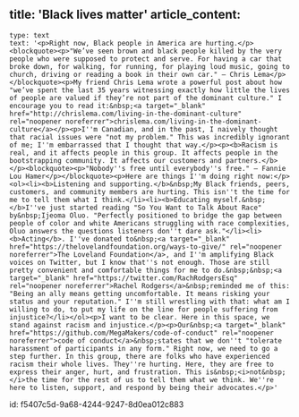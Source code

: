 title: 'Black lives matter'
article_content:
  -
    type: text
    text: '<p>Right now, Black people in America are hurting.</p><blockquote><p>"We’ve seen brown and black people killed by the very people who were supposed to protect and serve. For having a car that broke down, for walking, for running, for playing loud music, going to church, driving or reading a book in their own car." – Chris Lema</p></blockquote><p>My friend Chris Lema wrote a powerful post about how "we’ve spent the last 35 years witnessing exactly how little the lives of people are valued if they’re not part of the dominant culture." I encourage you to read it:&nbsp;<a target="_blank" href="http://chrislema.com/living-in-the-dominant-culture" rel="noopener noreferrer">chrislema.com/living-in-the-dominant-culture</a></p><p>I''m Canadian, and in the past, I naively thought that racial issues were "not my problem." This was incredibly ignorant of me; I''m embarrassed that I thought that way.</p><p><b>Racism is real, and it affects people in this group. It affects people in the bootstrapping community. It affects our customers and partners.</b></p><blockquote><p>"Nobody''s free until everybody''s free." – Fannie Lou Hamer</p></blockquote><p>Here are things I''m doing right now:</p><ol><li><b>Listening and supporting.</b>&nbsp;My Black friends, peers, customers, and community members are hurting. This isn''t the time for me to tell them what I think.</li><li><b>Educating myself.&nbsp;</b>I''ve just started reading "So You Want to Talk About Race" by&nbsp;Ijeoma Oluo. "Perfectly positioned to bridge the gap between people of color and white Americans struggling with race complexities, Oluo answers the questions listeners don''t dare ask."</li><li><b>Acting</b>. I''ve donated to&nbsp;<a target="_blank" href="https://thelovelandfoundation.org/ways-to-give/" rel="noopener noreferrer">The Loveland Foundation</a>, and I''m amplifying Black voices on Twitter, but I know that''s not enough. Those are still pretty convenient and comfortable things for me to do.&nbsp;&nbsp;<a target="_blank" href="https://twitter.com/RachRodgersEsq" rel="noopener noreferrer">Rachel Rodgers</a>&nbsp;reminded me of this: "Being an ally means getting uncomfortable. It means risking your status and your reputation." I''m still wrestling with that: what am I willing to do, to put my life on the line for people suffering from injustice?</li></ol><p>I want to be clear. Here in this space, we stand against racism and injustice.</p><p>Our&nbsp;<a target="_blank" href="https://github.com/MegaMakers/code-of-conduct" rel="noopener noreferrer">code of conduct</a>&nbsp;states that we don''t "tolerate harassment of participants in any form." Right now, we need to go a step further. In this group, there are folks who have experienced racism their whole lives. They''re hurting. Here, they are free to express their anger, hurt, and frustration. This is&nbsp;<i>not&nbsp;</i>the time for the rest of us to tell them what we think. We''re here to listen, support, and respond by being their advocates.</p>'
id: f5407c5d-9a68-4244-9247-8d0ea012c883
